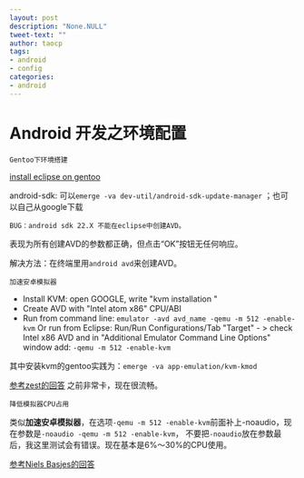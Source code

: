 ```yaml
---
layout: post
description: "None.NULL"
tweet-text: ""
author: taocp
tags:
- android
- config
categories:
- android
---
```


Android 开发之环境配置
=======================
    Gentoo下环境搭建

[install eclipse on gentoo](https://wiki.gentoo.org/wiki/EclipseSDK)

android-sdk: 可以`emerge -va dev-util/android-sdk-update-manager` ；也可以自己从google下载

    BUG：android sdk 22.X 不能在eclipse中创建AVD。

表现为所有创建AVD的参数都正确，但点击“OK”按钮无任何响应。

解决方法：在终端里用`android avd`来创建AVD。


    加速安卓模拟器

 * Install KVM: open GOOGLE, write "kvm installation "
 * Create AVD with "Intel atom x86" CPU/ABI
 * Run from command line: `emulator -avd avd_name -qemu -m 512 -enable-kvm`
   Or run from Eclipse: Run/Run Configurations/Tab "Target" - > check Intel x86 AVD and in "Additional Emulator Command Line Options" window add: `-qemu -m 512 -enable-kvm`

其中安装kvm的gentoo实践为：`emerge -va app-emulation/kvm-kmod`

[参考zest的回答]( http://stackoverflow.com/questions/2662650/making-the-android-emulator-run-faster )
之前非常卡，现在很流畅。

    降低模拟器CPU占用

类似**加速安卓模拟器**，在选项`-qemu -m 512 -enable-kvm`前面补上-noaudio，现在参数是`-noaudio -qemu -m 512 -enable-kvm`， 不要把`-noaudio`放在参数最后，我这里测试会有错误。现在基本是6%～30%的CPU使用。

[参考Niels Basjes的回答]( http://stackoverflow.com/questions/7297585/android-emulator-uses-100-cpu-even-if-nothing-i-running-on-it )
